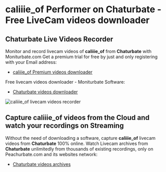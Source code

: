 # caliiie_of Performer on Chaturbate - Free LiveCam videos downloader

## Chaturbate Live Videos Recorder

Monitor and record livecam videos of **caliiie_of** from **Chaturbate** with Moniturbate.com
Get a premium trial for free by just and only registering with your Email address:
* [caliiie_of Premium videos downloader](https://moniturbate.com/request-demo-licence-key.html)

Free livecam videos downloader - Moniturbate Software:
* [Chaturbate videos downloader](https://moniturbate.com/moniturbate-download-software.html)

![caliiie_of livecam videos recorder](https://peachurnet.com/templates/moniturbate-software.png)


## Capture caliiie_of videos from the Cloud and watch your recordings on Streaming

Without the need of downloading a software, capture **caliiie_of** livecam videos from **Chaturbate** 100% online.
Watch Livecam archives from **Chaturbate** unlimitedly from thousands of existing recordings, only on Peachurbate.com and its websites network:
* [Chaturbate videos archives](https://peachurnet.com/)